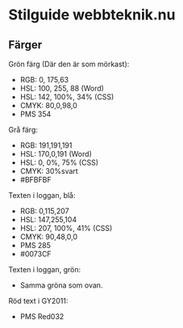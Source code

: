 # Stilguide webbteknik.nu

## Färger
Grön färg (Där den är som mörkast):
 - RGB: 0, 175,63
 - HSL: 100, 255, 88 (Word)
 - HSL: 142, 100%, 34% (CSS)
 - CMYK: 80,0,98,0
 - PMS 354

Grå färg:
 - RGB: 191,191,191
 - HSL: 170,0,191 (Word)
 - HSL: 0, 0%, 75% (CSS)
 - CMYK: 30%svart
 - #BFBFBF

Texten i loggan, blå:
 - RGB: 0,115,207
 - HSL: 147,255,104
 - HSL: 207, 100%, 41% (CSS)
 - CMYK: 90,48,0,0
 - PMS 285
 - #0073CF

Texten i loggan, grön:
 - Samma gröna som ovan.

Röd text i GY2011:
 - PMS Red032

